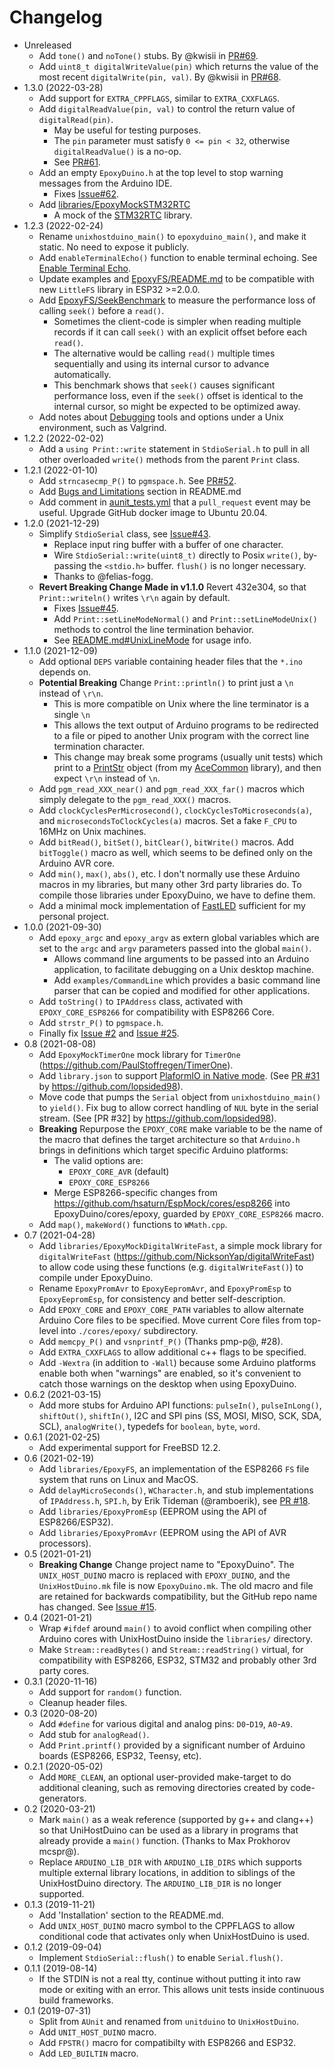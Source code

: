 # Changelog

* Unreleased
    * Add `tone()` and `noTone()` stubs. By @kwisii in
      [PR#69](https://github.com/bxparks/EpoxyDuino/pull/69).
    * Add `uint8_t digitalWriteValue(pin)` which returns the value of the
      most recent `digitalWrite(pin, val)`. By @kwisii in
      [PR#68](https://github.com/bxparks/EpoxyDuino/pull/68).
* 1.3.0 (2022-03-28)
    * Add support for `EXTRA_CPPFLAGS`, similar to `EXTRA_CXXFLAGS`.
    * Add `digitalReadValue(pin, val)` to control the return value of
      `digitalRead(pin)`.
        * May be useful for testing purposes.
        * The `pin` parameter must satisfy `0 <= pin < 32`, otherwise
          `digitalReadValue()` is a no-op.
        * See [PR#61](https://github.com/bxparks/EpoxyDuino/pull/61).
    * Add an empty `EpoxyDuino.h` at the top level to stop warning messages from
      the Arduino IDE.
        * Fixes [Issue#62](https://github.com/bxparks/EpoxyDuino/issues/62).
    * Add [libraries/EpoxyMockSTM32RTC](libraries/EpoxyMockSTM32RTC)
        * A mock of the [STM32RTC](https://github.com/stm32duino/STM32RTC)
          library.
* 1.2.3 (2022-02-24)
    * Rename `unixhostduino_main()` to `epoxyduino_main()`, and make it
      static. No need to expose it publicly.
    * Add `enableTerminalEcho()` function to enable terminal echoing.
      See [Enable Terminal Echo](README.md#EnableTerminalEcho).
    * Update examples and [EpoxyFS/README.md](libraries/EpoxyFS) to be
      compatible with new `LittleFS` library in ESP32 >=2.0.0.
    * Add [EpoxyFS/SeekBenchmark](libraries/EpoxyFSexamples/SeekBenchmark) to
      measure the performance loss of calling `seek()` before a `read()`.
        * Sometimes the client-code is simpler when reading multiple records
          if it can call `seek()` with an explicit offset before each `read()`.
        * The alternative would be calling `read()` multiple times sequentially
          and using its internal cursor to advance automatically.
        * This benchmark shows that `seek()` causes significant performance
          loss, even if the `seek()` offset is identical to the internal cursor,
          so might be expected to be optimized away.
    * Add notes about [Debugging](README.md#Debugging) tools and options
      under a Unix environment, such as Valgrind.
* 1.2.2 (2022-02-02)
    * Add a `using Print::write` statement in `StdioSerial.h` to
      pull in all other overloaded `write()` methods from the parent `Print`
      class.
* 1.2.1 (2022-01-10)
    * Add `strncasecmp_P()` to `pgmspace.h`. See
      [PR#52](https://github.com/bxparks/EpoxyDuino/pull/52).
    * Add [Bugs and Limitations](README.md#BugsAndLimitations) section in
      README.md
    * Add comment in [aunit_tests.yml](.github/workflows/aunit_tests.yml)
      that a `pull_request` event may be useful. Upgrade GitHub docker image to
      Ubuntu 20.04.
* 1.2.0 (2021-12-29)
    * Simplify `StdioSerial`  class, see
      [Issue#43](https://github.com/bxparks/EpoxyDuino/issues/43).
        * Replace input ring buffer with a buffer of one character.
        * Wire `StdioSerial::write(uint8_t)` directly to Posix `write()`,
          by-passing the `<stdio.h>` buffer. `flush()` is no longer necessary.
        * Thanks to @felias-fogg.
    * **Revert Breaking Change Made in v1.1.0** Revert 432e304, so that
      `Print::writeln()` writes `\r\n` again by default.
        * Fixes [Issue#45](https://github.com/bxparks/EpoxyDuino/issues/45).
        * Add `Print::setLineModeNormal()` and `Print::setLineModeUnix()`
          methods to control the line termination behavior.
        * See [README.md#UnixLineMode](README.md#UnixLineMode) for usage info.
* 1.1.0 (2021-12-09)
    * Add optional `DEPS` variable containing header files that the `*.ino`
      depends on.
    * **Potential Breaking** Change `Print::println()` to print just a `\n`
      instead of `\r\n`.
        * This is more compatible on Unix where the line terminator is a single
          `\n`
        * This allows the text output of Arduino programs to be redirected to
          a file or piped to another Unix program with the correct line
          termination character.
        * This change may break some programs (usually unit tests) which print
          to a
          [PrintStr](https://github.com/bxparks/AceCommon/tree/develop/src/print_str)
          object (from my [AceCommon](https://github.com/bxparks/AceCommon)
          library), and then expect `\r\n` instead of `\n`.
    * Add `pgm_read_XXX_near()` and `pgm_read_XXX_far()` macros which
      simply delegate to the `pgm_read_XXX()` macros.
    * Add `clockCyclesPerMicrosecond()`, `clockCyclesToMicroseconds(a)`,
      and `microsecondsToClockCycles(a)` macros. Set a fake `F_CPU` to 16MHz
      on Unix machines.
    * Add `bitRead()`, `bitSet()`, `bitClear()`, `bitWrite()` macros. Add
      `bitToggle()` macro as well, which seems to be defined only on the
      Arduino AVR core.
    * Add `min()`, `max()`, `abs()`, etc. I don't normally use these Arduino
      macros in my libraries, but many other 3rd party libraries do. To compile
      those libraries under EpoxyDuino, we have to define them.
    * Add a minimal mock implementation of
      [FastLED](https://github.com/FastLED/FastLED) sufficient for my personal
      project.
* 1.0.0 (2021-09-30)
    * Add `epoxy_argc` and `epoxy_argv` as extern global variables which
      are set to the `argc` and `argv` parameters passed into the global
      `main()`.
        * Allows command line arguments to be passed into an Arduino
          application, to facilitate debugging on a Unix desktop machine.
        * Add `examples/CommandLine` which provides a basic command line parser
          that can be copied and modified for other applications.
    * Add `toString()` to `IPAddress` class, activated with `EPOXY_CORE_ESP8266`
      for compatibility with ESP8266 Core.
    * Add `strstr_P()` to `pgmspace.h`.
    * Finally fix [Issue #2](https://github.com/bxparks/EpoxyDuino/issues/2) and
      [Issue #25](https://github.com/bxparks/EpoxyDuino/issues/25).
* 0.8 (2021-08-08)
    * Add `EpoxyMockTimerOne` mock library for `TimerOne`
      (https://github.com/PaulStoffregen/TimerOne).
    * Add `library.json` to support
      [PlaformIO in Native
      mode](https://docs.platformio.org/en/latest/platforms/native.html). (See
      [PR #31](https://github.com/bxparks/EpoxyDuino/pull/31) by
      https://github.com/lopsided98).
    * Move code that pumps the `Serial` object from `unixhostduino_main()`
      to `yield()`. Fix bug to allow correct handling of `NUL` byte in the
      serial stream. (See [PR #32] by https://github.com/lopsided98).
    * **Breaking** Repurpose the `EPOXY_CORE` make variable to be the name of
      the macro that defines the target architecture so that `Arduino.h` brings
      in definitions which target specific Arduino platforms:
        * The valid options are:
            * `EPOXY_CORE_AVR` (default)
            * `EPOXY_CORE_ESP8266`
        * Merge ESP8266-specific changes from
          https://github.com/hsaturn/EspMock/cores/esp8266 into
          EpoxyDuino/cores/epoxy, guarded by `EPOXY_CORE_ESP8266` macro.
    * Add `map()`, `makeWord()` functions to `WMath.cpp`.
* 0.7 (2021-04-28)
    * Add `libraries/EpoxyMockDigitalWriteFast`, a simple mock library for
      `digitalWriteFast` (https://github.com/NicksonYap/digitalWriteFast) to
      allow code using these functions (e.g. `digitalWriteFast()`) to compile
      under EpoxyDuino.
    * Rename `EpoxyPromAvr` to `EpoxyEepromAvr`, and `EpoxyPromEsp` to
      `EpoxyEepromEsp`, for consistency and better self-description.
    * Add `EPOXY_CORE` and `EPOXY_CORE_PATH` variables to allow alternate
      Arduino Core files to be specified. Move current Core files from top-level
      into `./cores/epoxy/` subdirectory.
    * Add `memcpy_P()` and `vsnprintf_P()` (Thanks pmp-p@, #28).
    * Add `EXTRA_CXXFLAGS` to allow additional c++ flags to be specified.
    * Add `-Wextra` (in addition to `-Wall`) because some Arduino platforms
      enable both when "warnings" are enabled, so it's convenient to catch those
      warnings on the desktop when using EpoxyDuino.
* 0.6.2 (2021-03-15)
    * Add more stubs for Arduino API functions: `pulseIn()`, `pulseInLong()`,
      `shiftOut()`, `shiftIn()`, I2C and SPI pins (SS, MOSI, MISO, SCK, SDA,
      SCL), `analogWrite()`, typedefs for `boolean`, `byte`, `word`.
* 0.6.1 (2021-02-25)
    * Add experimental support for FreeBSD 12.2.
* 0.6 (2021-02-19)
    * Add `libraries/EpoxyFS`, an implementation of the ESP8266 `FS` file system
      that runs on Linux and MacOS.
    * Add `delayMicroSeconds()`, `WCharacter.h`, and stub implementations of
      `IPAddress.h`, `SPI.h`, by Erik Tideman (@ramboerik), see
      [PR #18](https://github.com/bxparks/EpoxyDuino/pull/18).
    * Add `libraries/EpoxyPromEsp` (EEPROM using the API of ESP8266/ESP32).
    * Add `libraries/EpoxyPromAvr` (EEPROM using the API of AVR processors).
* 0.5 (2021-01-21)
    * **Breaking Change** Change project name to "EpoxyDuino". The
      `UNIX_HOST_DUINO` macro is replaced with `EPOXY_DUINO`, and the
      `UnixHostDuino.mk` file is now `EpoxyDuino.mk`. The old macro and file are
      retained for backwards compatibility, but the GitHub repo name has
      changed. See
      [Issue #15](https://github.com/bxparks/UnixHostDuino/issues/15).
* 0.4 (2021-01-21)
    * Wrap `#ifdef` around `main()` to avoid conflict when compiling other
      Arduino cores with UnixHostDuino inside the `libraries/` directory.
    * Make `Stream::readBytes()` and `Stream::readString()` virtual, for
      compatibility with ESP8266, ESP32, STM32 and probably other 3rd party
      cores.
* 0.3.1 (2020-11-16)
    * Add support for `random()` function.
    * Cleanup header files.
* 0.3 (2020-08-20)
    * Add `#define` for various digital and analog pins: `D0`-`D19`, `A0`-`A9`.
    * Add stub for `analogRead()`.
    * Add `Print.printf()` provided by a significant number of Arduino boards
      (ESP8266, ESP32, Teensy, etc).
* 0.2.1 (2020-05-02)
    * Add `MORE_CLEAN`, an optional user-provided make-target to do additional
      cleaning, such as removing directories created by code-generators.
* 0.2 (2020-03-21)
    * Mark `main()` as a weak reference (supported by g++ and clang++) so that
      UniHostDuino can be used as a library in programs that already provide a
      `main()` function. (Thanks to Max Prokhorov mcspr@).
    * Replace `ARDUINO_LIB_DIR` with `ARDUINO_LIB_DIRS` which supports
      multiple external library locations, in addition to siblings of the
      UnixHostDuino directory. The `ARDUINO_LIB_DIR` is no longer supported.
* 0.1.3 (2019-11-21)
    * Add 'Installation' section to the README.md.
    * Add `UNIX_HOST_DUINO` macro symbol  to the CPPFLAGS to allow conditional
      code that activates only when UnixHostDuino is used.
* 0.1.2 (2019-09-04)
    * Implement `StdioSerial::flush()` to enable `Serial.flush()`.
* 0.1.1 (2019-08-14)
    * If the STDIN is not a real tty, continue without putting it into raw mode
      or exiting with an error. This allows unit tests inside continuous build
      frameworks.
* 0.1 (2019-07-31)
    * Split from `AUnit` and renamed from `unitduino` to `UnixHostDuino`.
    * Add `UNIT_HOST_DUINO` macro.
    * Add `FPSTR()` macro for compatibilty with ESP8266 and ESP32.
    * Add `LED_BUILTIN` macro.
